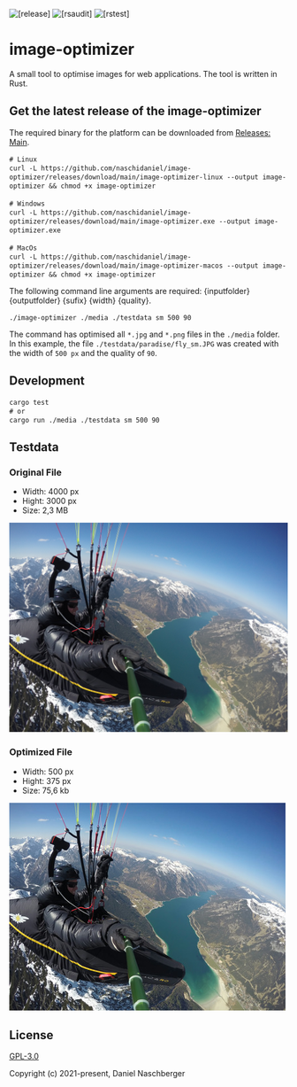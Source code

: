 ![[release]](https://github.com/naschidaniel/image-optimizer/actions/workflows/release.yml/badge.svg) 
![[rsaudit]](https://github.com/naschidaniel/image-optimizer/actions/workflows/rsaudit.yml/badge.svg?name=rsaudit) 
![[rstest]](https://github.com/naschidaniel/image-optimizer/actions/workflows/rstest.yml/badge.svg?name=rstest)

# image-optimizer

A small tool to optimise images for web applications. The tool is written in Rust. 

## Get the latest release of the image-optimizer

The required binary for the platform can be downloaded from [Releases: Main](https://github.com/naschidaniel/image-optimizer/releases/tag/main).

```
# Linux 
curl -L https://github.com/naschidaniel/image-optimizer/releases/download/main/image-optimizer-linux --output image-optimizer && chmod +x image-optimizer

# Windows
curl -L https://github.com/naschidaniel/image-optimizer/releases/download/main/image-optimizer.exe --output image-optimizer.exe

# MacOs
curl -L https://github.com/naschidaniel/image-optimizer/releases/download/main/image-optimizer-macos --output image-optimizer && chmod +x image-optimizer
```

The following command line arguments are required: {inputfolder} {outputfolder} {sufix} {width} {quality}.

```
./image-optimizer ./media ./testdata sm 500 90
```

The command has optimised all `*.jpg` and `*.png` files in the `./media` folder. In this example, the file `./testdata/paradise/fly_sm.JPG` was created with the width of `500 px` and the quality of `90`.


## Development

```
cargo test
# or
cargo run ./media ./testdata sm 500 90
```
## Testdata

### Original File

- Width: 4000 px
- Hight: 3000 px
- Size: 2,3 MB

![Original](./media/paradise/fly.JPG)

### Optimized File

- Width: 500 px
- Hight: 375 px
- Size: 75,6 kb

![Converted File](./testdata/test_ok_fly_sm.JPG)


## License

[GPL-3.0](./LICENSE)

Copyright (c) 2021-present, Daniel Naschberger